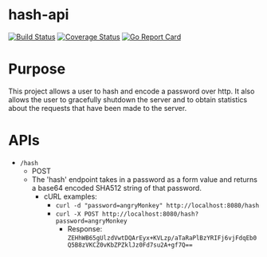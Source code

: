 # hash-api
[![Build Status](https://travis-ci.org/wratner/hash-api.svg?branch=master)](https://travis-ci.org/wratner/hash-api)
[![Coverage Status](https://coveralls.io/repos/github/wratner/hash-api/badge.svg?branch=master)](https://coveralls.io/github/wratner/hash-api?branch=master)
[![Go Report Card](https://goreportcard.com/badge/github.com/wratner/hash-api)](https://goreportcard.com/report/github.com/wratner/hash-api)

# Purpose

This project allows a user to hash and encode a password over http. It also allows the user to gracefully shutdown the server and to obtain statistics about the requests that have been made to the server. 

# APIs

* `/hash`
  * POST
  * The 'hash' endpoint takes in a password as a form value and returns a base64 encoded SHA512 string of that password.
    * cURL examples:
      * `curl -d "password=angryMonkey" http://localhost:8080/hash`
      * `curl -X POST http://localhost:8080/hash?password=angryMonkey`
        * Response: `ZEHhWB65gUlzdVwtDQArEyx+KVLzp/aTaRaPlBzYRIFj6vjFdqEb0Q5B8zVKCZ0vKbZPZklJz0Fd7su2A+gf7Q==`
 
